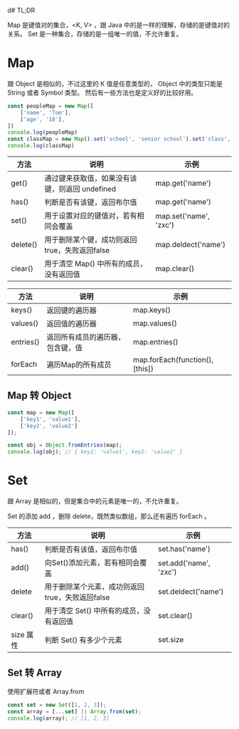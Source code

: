 d# TL;DR

Map 是键值对的集合，<K, V> ，跟 Java 中的是一样的理解，存储的是键值对的关系。
Set 是一种集合，存储的是一组唯一的值，不允许重复。

# Map

跟 Object 是相似的，不过这里的 K 值是任意类型的， Object 中的类型只能是 String 或者 Symbol 类型。
然后有一些方法也是定义好的比较好用。

```js
const peopleMap = new Map([
	['name', 'Tom'],
	['age', '18'],
])
console.log(peopleMap)
const classMap = new Map().set('school', 'senior school').set('class', '1')
console.log(classMap)
```

| 方法       | 说明                           | 示例                     |
| -------- | ---------------------------- | ---------------------- |
| get()    | 通过键来获取值，如果没有该键，则返回 undefined | map.get('name')        |
| has()    | 判断是否有该键，返回布尔值                | map.get('name')        |
| set()    | 用于设置对应的键值对，若有相同会覆盖           | map.set('name', 'zxc') |
| delete() | 用于删除某个键，成功则返回true，失败返回false  | map.deldect('name')    |
| clear()  | 用于清空 Map() 中所有的成员，没有返回值      | map.clear()            |

|方法|说明|示例|
|---|---|---|
|keys()|返回键的遍历器|map.keys()|
|values()|返回值的遍历器|map.values()|
|entries()|返回所有成员的遍历器，包含键，值|map.entries()|
|forEach|遍历Map的所有成员|map.forEach(function(), [this])|
## Map 转 Object

```js
const map = new Map([
    ['key1', 'value1'],
    ['key2', 'value2']
]);

const obj = Object.fromEntries(map);
console.log(obj); // { key1: 'value1', key2: 'value2' }
```

# Set

跟 Array 是相似的，但是集合中的元素是唯一的，不允许重复。

Set 的添加 add ，删除 delete，既然类似数组，那么还有遍历 forEach 。

| 方法      | 说明                           | 示例                     |
| ------- | ---------------------------- | ---------------------- |
| has()   | 判断是否有该值，返回布尔值                | set.has('name')        |
| add()   | 向Set()添加元素，若有相同会覆盖           | set.add('name', 'zxc') |
| delete  | 用于删除某个元素，成功则返回true，失败返回false | set.deldect('name')    |
| clear() | 用于清空 Set() 中所有的成员，没有返回值      | set.clear()            |
| size 属性 | 判断 Set() 有多少个元素              | set.size               |
## Set 转 Array

使用扩展符或者 Array.from

```js
const set = new Set([1, 2, 3]);
const array = [...set] || Array.from(set);
console.log(array); // [1, 2, 3]
```